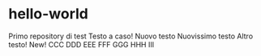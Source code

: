 # hello-world
Primo repository di test
Testo a caso!
Nuovo testo
Nuovissimo testo
Altro testo!
New!  CCC DDD EEE FFF GGG HHH III